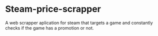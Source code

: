 # Steam-price-scrapper
A web scrapper aplication for steam that targets a game and constantly checks if the game has a promotion or not. 
